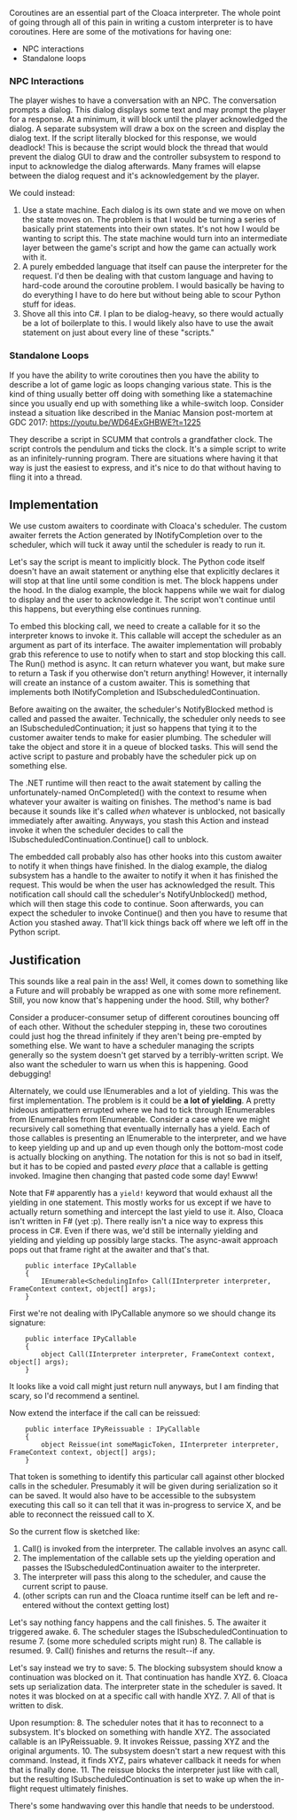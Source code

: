 ﻿Coroutines are an essential part of the Cloaca interpreter. The whole point of going through all of this pain in writing a custom
interpreter is to have coroutines. Here are some of the motivations for having one:

* NPC interactions
* Standalone loops

### NPC Interactions
The player wishes to have a conversation with an NPC. The conversation prompts a dialog. This dialog displays some text and may
prompt the player for a response. At a minimum, it will block until the player acknowledged the dialog. A separate subsystem will
draw a box on the screen and display the dialog text. If the script literally blocked for this response, we would deadlock! This
is because the script would block the thread that would prevent the dialog GUI to draw and the controller subsystem to respond
to input to acknowledge the dialog afterwards. Many frames will elapse between the dialog request and it's acknowledgement by the
player.

We could instead:
1. Use a state machine. Each dialog is its own state and we move on when the state moves on. The problem is that I would be turning
   a series of basically print statements into their own states. It's not how I would be wanting to script this. The state machine
   would turn into an intermediate layer between the game's script and how the game can actually work with it.
2. A purely embedded language that itself can pause the interpreter for the request. I'd then be dealing with that custom language
   and having to hard-code around the coroutine problem. I would basically be having to do everything I have to do here but without
   being able to scour Python stuff for ideas.
3. Shove all this into C#. I plan to be dialog-heavy, so there would actually be a lot of boilerplate to this. I would likely also
   have to use the await statement on just about every line of these "scripts."

### Standalone Loops
If you have the ability to write coroutines then you have the ability to describe a lot of game logic as loops changing various
state. This is the kind of thing usually better off doing with something like a statemachine since you usually end up with something
like a while-switch loop. Consider instead a situation like described in the Maniac Mansion post-mortem at GDC 2017:
https://youtu.be/WD64ExGHBWE?t=1225

They describe a script in SCUMM that controls a grandfather clock. The script controls the pendulum and ticks the clock. It's a
simple script to write as an infinitely-running program. There are situations where having it that way is just the easiest to
express, and it's nice to do that without having to fling it into a thread.

## Implementation
We use custom awaiters to coordinate with Cloaca's scheduler. The custom awaiter ferrets the Action generated by INotifyCompletion
over to the scheduler, which will tuck it away until the scheduler is ready to run it.

Let's say the script is meant to implicitly block. The Python code itself doesn't have an await statement or anything else that
explicitly declares it will stop at that line until some condition is met. The block happens under the hood. In the dialog example,
the block happens while we wait for dialog to display and the user to acknowledge it. The script won't continue until this happens,
but everything else continues running.

To embed this blocking call, we need to create a callable for it so the interpreter knows to invoke it. This callable will accept
the scheduler as an argument as part of its interface. The awaiter implementation will probably grab this reference to use to 
notify when to start and stop blocking this call. The Run() method is async. It can return whatever you want, but make sure to
return a Task if you otherwise don't return anything! However, it internally will create an instance of a custom awaiter. This is
something that implements both INotifyCompletion and ISubscheduledContinuation.

Before awaiting on the awaiter, the scheduler's NotifyBlocked method is called and passed the awaiter. Technically, the scheduler
only needs to see an ISubscheduledContinuation; it just so happens that tying it to the customer awaiter tends to make for easier
plumbing. The scheduler will take the object and store it in a queue of blocked tasks. This will send the active script to pasture
and probably have the scheduler pick up on something else.

The .NET runtime will then react to the await statement by calling the unfortunately-named OnCompleted() with the context to resume
when whatever your awaiter is waiting on finishes. The method's name is bad because it sounds like it's called _when_ whatever is
unblocked, not basically immediately after awaiting. Anyways, you stash this Action and instead invoke it when the scheduler decides
to call the ISubscheduledContinuation.Continue() call to unblock.

The embedded call probably also has other hooks into this custom awaiter to notify it when things have finished. In the dialog
example, the dialog subsystem has a handle to the awaiter to notify it when it has finished the request. This would be when the
user has acknowledged the result. This notification call should call the scheduler's NotifyUnblocked() method, which will then
stage this code to continue. Soon afterwards, you can expect the scheduler to invoke Continue() and then you have to resume that
Action you stashed away. That'll kick things back off where we left off in the Python script.

## Justification
This sounds like a real pain in the ass! Well, it comes down to something like a Future and will probably be wrapped as one with
some more refinement. Still, you now know that's happening under the hood. Still, why bother?

Consider a producer-consumer setup of different coroutines bouncing off of each other. Without the scheduler stepping in, these two
coroutines could just hog the thread infinitely if they aren't being pre-empted by something else. We want to have a scheduler 
managing the scripts generally so the system doesn't get starved by a terribly-written script. We also want the scheduler to warn us
when this is happening. Good debugging!

Alternately, we could use IEnumerables and a lot of yielding. This was the first implementation. The problem is it could be __a lot
of yielding__. A pretty hideous antipattern errupted where we had to tick through IEnumerables from IEnumerables from IEnumerable.
Consider a case where we might recursively call something that eventually internally has a yield. Each of those callables is presenting
an IEnumerable to the interpreter, and we have to keep yielding up and up and up even though only the bottom-most code is actually
blocking on anything. The notation for this is not so bad in itself, but it has to be copied and pasted *every place* that a callable
is getting invoked. Imagine then changing that pasted code some day! Ewww!

Note that F# apparently has a `yield!` keyword that would exhaust all the yielding in one statement. This mostly works for us except
if we have to actually return something and intercept the last yield to use it. Also, Cloaca isn't written in F# (yet :p). There really
isn't a nice way to express this process in C#. Even if there was, we'd still be internally yielding and yielding and yielding up
possibly large stacks. The async-await approach pops out that frame right at the awaiter and that's that.

```
    public interface IPyCallable
    {
        IEnumerable<SchedulingInfo> Call(IInterpreter interpreter, FrameContext context, object[] args);
    }
```

First we're not dealing with IPyCallable anymore so we should change its signature:
```
    public interface IPyCallable
    {
        object Call(IInterpreter interpreter, FrameContext context, object[] args);
    }
```
It looks like a void call might just return null anyways, but I am finding that scary, so I'd recommend a sentinel.

Now extend the interface if the call can be reissued:
```
    public interface IPyReissuable : IPyCallable
    {
        object Reissue(int someMagicToken, IInterpreter interpreter, FrameContext context, object[] args);
    }
```
That token is something to identify this particular call against other blocked calls in the scheduler. Presumably it will be given 
during serialization so it can be saved. It would also have to be accessible to the subsystem executing this call so it can tell that it
was in-progress to service X, and be able to reconnect the reissued call to X.

So the current flow is sketched like:
1. Call() is invoked from the interpreter. The callable involves an async call.
2. The implementation of the callable sets up the yielding operation and passes the ISubscheduledContinuation awaiter to the interpreter.
3. The interpreter will pass this along to the scheduler, and cause the current script to pause.
4. (other scripts can run and the Cloaca runtime itself can be left and re-entered without the context getting lost)

Let's say nothing fancy happens and the call finishes.
5. The awaiter it triggered awake.
6. The scheduler stages the ISubscheduledContinuation to resume
7. (some more scheduled scripts might run)
8. The callable is resumed.
9. Call() finishes and returns the result--if any.

Let's say instead we try to save:
5. The blocking subsystem should know a continuation was blocked on it. That continuation has handle XYZ.
6. Cloaca sets up serialization data. The interpreter state in the scheduler is saved. It notes it was blocked on at a specific
   call with handle XYZ.
7. All of that is written to disk.

Upon resumption:
8. The scheduler notes that it has to reconnect to a subsystem. It's blocked on something with handle XYZ. The associated callable is
  an IPyReissuable.
9. It invokes Reissue, passing XYZ and the original arguments.
10. The subsystem doesn't start a new request with this command. Instead, it finds XYZ, pairs whatever callback it needs for when that
  is finally done.
11. The reissue blocks the interpreter just like with call, but the resulting ISubscheduledContinuation is set to wake up when the in-flight
  request ultimately finishes.

There's some handwaving over this handle that needs to be understood.

